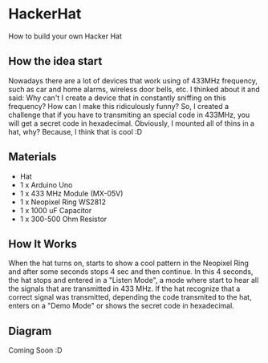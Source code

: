 # HackerHat
 How to build your own Hacker Hat

## How the idea start
Nowadays there are a lot of devices that work using of 433MHz frequency, such as car and home alarms, wireless door bells, etc.
I thinked about it and said: Why can't I create a device that in constantly sniffing on this frequency? How can I make this ridiculously funny? 
So, I created a challenge that if you have to transmiting an special code in 433MHz, you will get a secret code in hexadecimal. Obviously, I mounted all of thins in a hat, why? Because, I think that is cool :D

## Materials
- Hat
- 1 x Arduino Uno
- 1 x 433 MHz Module (MX-05V)
- 1 x Neopixel Ring WS2812
- 1 x 1000 uF Capacitor
- 1 x 300-500 Ohm Resistor

## How It Works
When the hat turns on, starts to show a cool pattern in the Neopixel Ring and after some seconds stops 4 sec and then continue. In this 4 seconds, the hat stops and entered in a "Listen Mode", a mode where start to hear all the signals that are transmitted in 433 MHz. If the hat recognize that a correct signal was transmitted, depending the code transmited to the hat, enters on a "Demo Mode" or shows the secret code in hexadecimal.

## Diagram
Coming Soon :D
